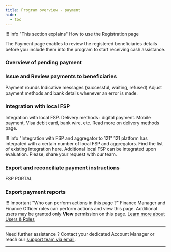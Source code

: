```yaml
---
title: Program overview - payment
hide:
  - toc
---
```


!!! info "This section explains"
    How to use the Registration page

The Payment page enables to review the registered beneficiaries details before you include them into the program to start receiving cash assistance.

### **Overview of pending payment**

### **Issue and Review payments to beneficiaries**

Payment rounds
Indicative messages (successful, waiting, refused)
Adjust payment methods and bank details whenever an error is made.

### **Integration with local FSP**

Integration with local FSP.
Delivery methods : digital payment. Mobile payment, Visa debit card, bank wire, etc. Read more on delivery methods page.

!!! info "Integration with FSP and aggregator to 121"
    121 platform has integrated with a certain number of local FSP and aggregators. Find the list of existing integration here.
    Additional local FSP can be integrated upon evaluation. Please, share your request with our team.

### **Export and reconciliate payment instructions**

FSP PORTAL

### **Export payment reports**


!!! Important "Who can perform actions in this page ?"
    Finance Manager and Finance Officer roles can perform actions and view this page. 
    Additional users may be granted only **View** permission on this page. [Learn more about Users & Roles](../users/users-roles-page.md)

___
Need further assistance ? Contact your dedicated Account Manager or reach our <a href="mailto:support@121.global">support team via email</a>.
___
